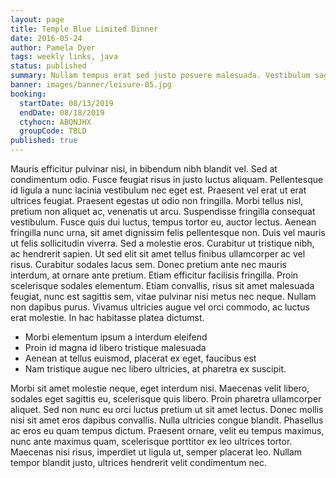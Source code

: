 ```yaml
---
layout: page
title: Temple Blue Limited Dinner
date: 2016-05-24
author: Pamela Dyer
tags: weekly links, java
status: published
summary: Nullam tempus erat sed justo posuere malesuada. Vestibulum sagittis est.
banner: images/banner/leisure-05.jpg
booking:
  startDate: 08/13/2019
  endDate: 08/18/2019
  ctyhocn: ABQNJHX
  groupCode: TBLD
published: true
---
```

Mauris efficitur pulvinar nisi, in bibendum nibh blandit vel. Sed at condimentum odio. Fusce feugiat risus in justo luctus aliquam. Pellentesque id ligula a nunc lacinia vestibulum nec eget est. Praesent vel erat ut erat ultrices feugiat. Praesent egestas ut odio non fringilla. Morbi tellus nisl, pretium non aliquet ac, venenatis ut arcu. Suspendisse fringilla consequat vestibulum. Fusce quis dui luctus, tempus tortor eu, auctor lectus. Aenean fringilla nunc urna, sit amet dignissim felis pellentesque non. Duis vel mauris ut felis sollicitudin viverra. Sed a molestie eros. Curabitur ut tristique nibh, ac hendrerit sapien. Ut sed elit sit amet tellus finibus ullamcorper ac vel risus. Curabitur sodales lacus sem.
Donec pretium ante nec mauris interdum, at ornare ante pretium. Etiam efficitur facilisis fringilla. Proin scelerisque sodales elementum. Etiam convallis, risus sit amet malesuada feugiat, nunc est sagittis sem, vitae pulvinar nisi metus nec neque. Nullam non dapibus purus. Vivamus ultricies augue vel orci commodo, ac luctus erat molestie. In hac habitasse platea dictumst.

* Morbi elementum ipsum a interdum eleifend
* Proin id magna id libero tristique malesuada
* Aenean at tellus euismod, placerat ex eget, faucibus est
* Nam tristique augue nec libero ultricies, at pharetra ex suscipit.

Morbi sit amet molestie neque, eget interdum nisi. Maecenas velit libero, sodales eget sagittis eu, scelerisque quis libero. Proin pharetra ullamcorper aliquet. Sed non nunc eu orci luctus pretium ut sit amet lectus. Donec mollis nisi sit amet eros dapibus convallis. Nulla ultricies congue blandit. Phasellus ac eros eu quam tempus dictum. Praesent ornare, velit eu tempus maximus, nunc ante maximus quam, scelerisque porttitor ex leo ultrices tortor. Maecenas nisi risus, imperdiet ut ligula ut, semper placerat leo. Nullam tempor blandit justo, ultrices hendrerit velit condimentum nec.
